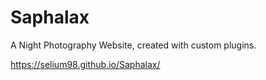 # Saphalax

A Night Photography Website, created with custom plugins.

https://selium98.github.io/Saphalax/

